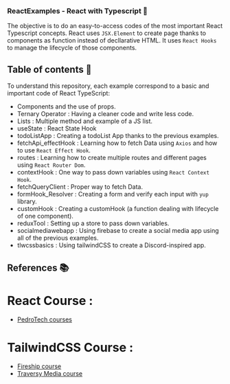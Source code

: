 ### ReactExamples - React with Typescript 🤩

The objective is to do an easy-to-access codes of the most important React Typescript concepts. React uses `JSX.Element` to create page thanks to components as function instead of decllarative HTML. It uses `React Hooks` to manage the lifecycle of those components.

## Table of contents 📃

To understand this repository, each example correspond to a basic and important code of React TypeScript:

- Components and the use of props.
- Ternary Operator : Having a cleaner code and write less code.
- Lists : Multiple method and example of a JS list.
- useState : React State Hook
- todoListApp : Creating a todoList App thanks to the previous examples.
- fetchApi_effectHook : Learning how to fetch Data using `Axios` and how to use `React Effect Hook`.
- routes : Learning how to create multiple routes and different pages using `React Router Dom`.
- contextHook : One way to pass down variables using `React Context Hook`.
- fetchQueryClient : Proper way to fetch Data.
- formHook_Resolver : Creating a form and verify each input with `yup` library.
- customHook : Creating a customHook (a function dealing with lifecycle of one component).
- reduxTool : Setting up a store to pass down variables.
- socialmediawebapp : Using firebase to create a social media app using all of the previous examples.
- tlwcssbasics : Using tailwindCSS to create a Discord-inspired app.

## References 📚

# React Course :

- [PedroTech courses](https://www.youtube.com/watch?v=U2Wltnv-doo&list=PLpPqplz6dKxW5ZfERUPoYTtNUNvrEebAR)

# TailwindCSS Course :

- [Fireship course](https://www.youtube.com/watch?v=pfaSUYaSgRo)
- [Traversy Media course](https://www.youtube.com/watch?v=dFgzHOX84xQ)
